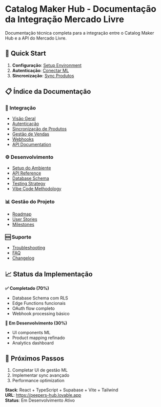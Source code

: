 # Catalog Maker Hub - Documentação da Integração Mercado Livre

Documentação técnica completa para a integração entre o Catalog Maker Hub e a API do Mercado Livre.

## 🚀 Quick Start

1. **Configuração**: [Setup Environment](development/setup.md)
2. **Autenticação**: [Conectar ML](integration/authentication.md)
3. **Sincronização**: [Sync Produtos](integration/products-sync.md)

## 📋 Índice da Documentação

### 🔗 Integração
- [Visão Geral](integration/overview.md)
- [Autenticação](integration/authentication.md)
- [Sincronização de Produtos](integration/products-sync.md)
- [Gestão de Vendas](integration/sales-management.md)
- [Webhooks](integration/webhooks.md)
- [API Documentation](integration/ml-api-documentation.md)

### ⚙️ Desenvolvimento
- [Setup do Ambiente](development/setup.md)
- [API Reference](development/api-reference.md)
- [Database Schema](development/database-schema.md)
- [Testing Strategy](development/testing.md)
- [Vibe Code Methodology](development/vibe-code-methodology.md)

### 📊 Gestão do Projeto
- [Roadmap](project-management/roadmap.md)
- [User Stories](project-management/user-stories.md)
- [Milestones](project-management/milestones.md)

### 🆘 Suporte
- [Troubleshooting](support/troubleshooting.md)
- [FAQ](support/faq.md)
- [Changelog](support/changelog.md)

## 📈 Status da Implementação

**✅ Completado (70%)**
- Database Schema com RLS
- Edge Functions funcionais
- OAuth flow completo
- Webhook processing básico

**🔄 Em Desenvolvimento (30%)**
- UI components ML
- Product mapping refinado
- Analytics dashboard

## 🎯 Próximos Passos

1. Completar UI de gestão ML
2. Implementar sync avançado
3. Performance optimization

**Stack**: React + TypeScript + Supabase + Vite + Tailwind  
**URL**: https://peepers-hub.lovable.app  
**Status**: Em Desenvolvimento Ativo